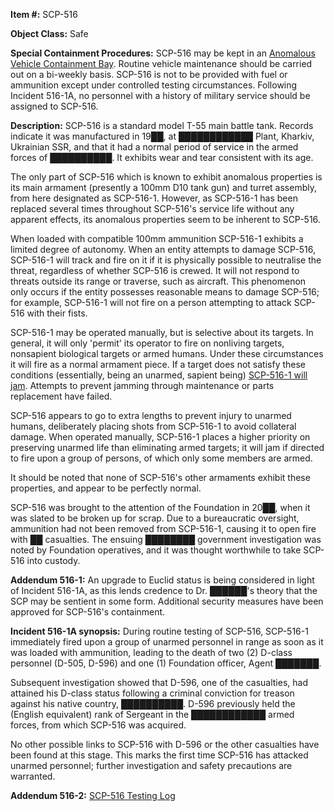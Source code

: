 **Item #:** SCP-516

**Object Class:** Safe

**Special Containment Procedures:** SCP-516 may be kept in an [Anomalous Vehicle Containment Bay](/reach-s-blueprint-folder). Routine vehicle maintenance should be carried out on a bi-weekly basis. SCP-516 is not to be provided with fuel or ammunition except under controlled testing circumstances. Following Incident 516-1A, no personnel with a history of military service should be assigned to SCP-516.

**Description:** SCP-516 is a standard model T-55 main battle tank. Records indicate it was manufactured in 19██, at ████████████ Plant, Kharkiv, Ukrainian SSR, and that it had a normal period of service in the armed forces of ██████████. It exhibits wear and tear consistent with its age.

The only part of SCP-516 which is known to exhibit anomalous properties is its main armament (presently a 100mm D10 tank gun) and turret assembly, from here designated as SCP-516-1. However, as SCP-516-1 has been replaced several times throughout SCP-516's service life without any apparent effects, its anomalous properties seem to be inherent to SCP-516.

When loaded with compatible 100mm ammunition SCP-516-1 exhibits a limited degree of autonomy. When an entity attempts to damage SCP-516, SCP-516-1 will track and fire on it if it is physically possible to neutralise the threat, regardless of whether SCP-516 is crewed. It will not respond to threats outside its range or traverse, such as aircraft. This phenomenon only occurs if the entity possesses reasonable means to damage SCP-516; for example, SCP-516-1 will not fire on a person attempting to attack SCP-516 with their fists.

SCP-516-1 may be operated manually, but is selective about its targets. In general, it will only 'permit' its operator to fire on nonliving targets, nonsapient biological targets or armed humans. Under these circumstances it will fire as a normal armament piece. If a target does not satisfy these conditions (essentially, being an unarmed, sapient being) [SCP-516-1 will jam](/talked-with-516). Attempts to prevent jamming through maintenance or parts replacement have failed.

SCP-516 appears to go to extra lengths to prevent injury to unarmed humans, deliberately placing shots from SCP-516-1 to avoid collateral damage. When operated manually, SCP-516-1 places a higher priority on preserving unarmed life than eliminating armed targets; it will jam if directed to fire upon a group of persons, of which only some members are armed.

It should be noted that none of SCP-516's other armaments exhibit these properties, and appear to be perfectly normal.

SCP-516 was brought to the attention of the Foundation in 20██, when it was slated to be broken up for scrap. Due to a bureaucratic oversight, ammunition had not been removed from SCP-516-1, causing it to open fire with ██ casualties. The ensuing ████████ government investigation was noted by Foundation operatives, and it was thought worthwhile to take SCP-516 into custody.

**Addendum 516-1:** An upgrade to Euclid status is being considered in light of Incident 516-1A, as this lends credence to Dr. ██████'s theory that the SCP may be sentient in some form. Additional security measures have been approved for SCP-516's containment.

**Incident 516-1A synopsis:** During routine testing of SCP-516, SCP-516-1 immediately fired upon a group of unarmed personnel in range as soon as it was loaded with ammunition, leading to the death of two (2) D-class personnel (D-505, D-596) and one (1) Foundation officer, Agent ███████.

Subsequent investigation showed that D-596, one of the casualties, had attained his D-class status following a criminal conviction for treason against his native country, ██████████. D-596 previously held the (English equivalent) rank of Sergeant in the ████████████ armed forces, from which SCP-516 was acquired.

No other possible links to SCP-516 with D-596 or the other casualties have been found at this stage. This marks the first time SCP-516 has attacked unarmed personnel; further investigation and safety precautions are warranted.

**Addendum 516-2:** [SCP-516 Testing Log](/scp-516-testing-log)